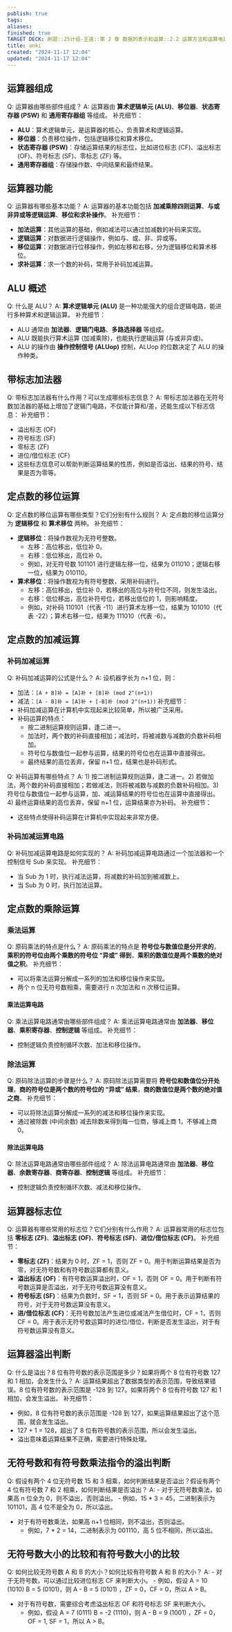```yaml
---
publish: true
tags: 
aliases: 
finished: true
TARGET DECK: 刷题::25计组-王道::第 2 章 数据的表示和运算::2.2 运算方法和运算电路::anki
title: anki
created: "2024-11-17 12:04"
updated: "2024-11-17 12:04"
---
```

## 运算器组成
Q: 运算器由哪些部件组成？
A: 运算器由 **算术逻辑单元 (ALU)**、**移位器**、**状态寄存器 (PSW)** 和 **通用寄存器组** 等组成。
补充细节：
- **ALU**：算术逻辑单元，是运算器的核心，负责算术和逻辑运算。
- **移位器**：负责移位操作，包括逻辑移位和算术移位。
- **状态寄存器 (PSW)**：存储运算结果的标志位，比如进位标志 (CF)、溢出标志 (OF)、符号标志 (SF)、零标志 (ZF) 等。
- **通用寄存器组**：存储操作数、中间结果和最终结果。

## 运算器功能
Q: 运算器有哪些基本功能？
A: 运算器的基本功能包括 **加减乘除四则运算**、**与或非异或等逻辑运算**、**移位和求补操作**。
补充细节：
- **加法运算**：其他运算的基础，例如减法可以通过加减数的补码来实现。
- **逻辑运算**：对数据进行逻辑操作，例如与、或、非、异或等。
- **移位运算**：对数据进行位移操作，例如左移和右移，分为逻辑移位和算术移位。
- **求补运算**：求一个数的补码，常用于补码加减运算。

## ALU 概述
Q: 什么是 ALU？
A: **算术逻辑单元 (ALU)** 是一种功能强大的组合逻辑电路，能进行多种算术和逻辑运算。
补充细节：
- ALU 通常由 **加法器**、**逻辑门电路**、**多路选择器** 等组成。
- ALU 既能执行算术运算 (加减乘除)，也能执行逻辑运算 (与或非异或)。
- ALU 的操作由 **操作控制信号 (ALUop)** 控制，ALUop 的位数决定了 ALU 的操作种类。

## 带标志加法器
Q: 带标志加法器有什么作用？可以生成哪些标志信息？
A: 带标志加法器在无符号数加法器的基础上增加了逻辑门电路，不仅能计算和/差，还能生成以下标志信息：
补充细节：
- 溢出标志 (OF)
- 符号标志 (SF)
- 零标志 (ZF)
- 进位/借位标志 (CF)
- 这些标志信息可以帮助判断运算结果的性质，例如是否溢出、结果的符号、结果是否为零等。

## 定点数的移位运算
Q: 定点数的移位运算有哪些类型？它们分别有什么规则？
A: 定点数的移位运算分为 **逻辑移位** 和 **算术移位** 两种。
补充细节：
- **逻辑移位**：将操作数视为无符号整数。
    - 左移：高位移出，低位补 0。
    - 右移：低位移出，高位补 0。
    - 例如，对无符号数 101101 进行逻辑左移一位，结果为 011010；逻辑右移一位，结果为 010110。
- **算术移位**：将操作数视为有符号整数，采用补码进行。
    - 左移：高位移出，低位补 0，若移出的高位与符号位不同，则发生溢出。
    - 右移：低位移出，高位补符号位，若移出低位的 1，则影响精度。
    - 例如，对补码 110101（代表 -11）进行算术左移一位，结果为 101010（代表 -22）；算术右移一位，结果为 111010（代表 -6）。

## 定点数的加减运算
### 补码加减运算
Q: 补码加减运算的公式是什么？
A: 设机器字长为 n+1 位，则：
  - 加法：`[A + B]补 = [A]补 + [B]补 (mod 2^(n+1))`
  - 减法：`[A - B]补 = [A]补 + [-B]补 (mod 2^(n+1))`
补充细节：
- 补码加减运算在计算机中实现起来比较简单，所以被广泛采用。
- 补码运算的特点：
    - 按二进制运算规则运算，逢二进一。
    - 加法时，两个数的补码直接相加；减法时，将被减数与减数的负数补码相加。
    - 符号位与数值位一起参与运算，结果的符号位也在运算中直接得出。
    - 最终结果的高位丢弃，保留 n+1 位，结果也是补码形式。

Q: 补码运算有哪些特点？
A: 1) 按二进制运算规则运算，逢二进一。2) 若做加法，两个数的补码直接相加；若做减法，则将被减数与减数的负数补码相加。3) 符号位与数值位一起参与运算，加、减运算结果的符号位也在运算中直接得出。4) 最终运算结果的高位丢弃，保留 n+1 位，运算结果亦为补码。
补充细节：
- 这些特点使得补码运算在计算机中实现起来非常方便。

### 补码加减运算电路
Q: 补码加减运算电路是如何实现的？
A: 补码加减运算电路通过一个加法器和一个控制信号 Sub 来实现。
补充细节：
- 当 Sub 为 1 时，执行减法运算，将减数的补码加到被减数上。
- 当 Sub 为 0 时，执行加法运算。

## 定点数的乘除运算
### 乘法运算
Q: 原码乘法的特点是什么？
A: 原码乘法的特点是 **符号位与数值位是分开求的**，**乘积的符号位由两个乘数的符号位 “异或” 得到**，**乘积的数值位是两个乘数的绝对值之积**。
补充细节：
- 可以将乘法运算分解成一系列的加法和移位操作来实现。
- 两个 n 位无符号数相乘，需要进行 n 次加法和 n 次移位运算。

#### 乘法运算电路
Q: 乘法运算电路通常由哪些部件组成？
A: 乘法运算电路通常由 **加法器**、**移位器**、**乘积寄存器**、**控制逻辑** 等组成。
补充细节：
- 控制逻辑负责控制循环次数、加法和移位操作。

### 除法运算
Q: 原码除法运算的步骤是什么？
A: 原码除法运算需要将 **符号位和数值位分开处理**，**商的符号位是两个数的符号位的 “异或” 结果**，**商的数值位是两个数的绝对值之商**。
补充细节：
- 可以将除法运算分解成一系列的减法和移位操作来实现。
- 通过被除数 (中间余数) 减去除数来得到每一位商，够减上商 1，不够减上商 0。

#### 除法运算电路
Q: 除法运算电路通常由哪些部件组成？
A: 除法运算电路通常由 **加法器**、**移位器**、**余数寄存器**、**商寄存器**、**控制逻辑** 等组成。
补充细节：
- 控制逻辑负责控制循环次数、减法和移位操作。

## 运算器标志位
Q: 运算器有哪些常用的标志位？它们分别有什么作用？
A: 运算器常用的标志位包括 **零标志 (ZF)**、**溢出标志 (OF)**、**符号标志 (SF)**、**进位/借位标志 (CF)**。
补充细节：
- **零标志 (ZF)**：结果为 0 时，ZF = 1，否则 ZF = 0。用于判断运算结果是否为零，对无符号数和有符号数运算都有意义。
- **溢出标志 (OF)**：有符号数运算溢出时，OF = 1，否则 OF = 0。用于判断有符号数运算是否溢出，对于无符号数运算没有意义。
- **符号标志 (SF)**：结果为负数时，SF = 1，否则 SF = 0。用于表示运算结果的符号，对于无符号数运算没有意义。
- **进/借位标志 (CF)**：无符号数加法产生进位或减法产生借位时，CF = 1，否则 CF = 0。用于表示无符号数运算时的进位/借位，判断是否发生溢出，对于有符号数运算没有意义。

## 运算器溢出判断
Q: 什么是溢出？8 位有符号数的表示范围是多少？如果将两个 8 位有符号数 127 和 1 相加，会发生什么？
A: 运算结果超出了数据类型的表示范围，导致结果错误。8 位有符号数的表示范围是 -128 到 127。如果将两个 8 位有符号数 127 和 1 相加，会发生溢出。
补充细节：
- 例如，8 位有符号数的表示范围是 -128 到 127，如果运算结果超出了这个范围，就会发生溢出。
- 127 + 1 = 128，超出了 8 位有符号数的表示范围，所以会发生溢出。
- 溢出意味着运算结果不正确，需要进行特殊处理。

## 无符号数和有符号数乘法指令的溢出判断
Q: 假设有两个 4 位无符号数 15 和 3 相乘，如何判断结果是否溢出？假设有两个 4 位有符号数 7 和 2 相乘，如何判断结果是否溢出？
A: - 对于无符号数乘法，如果高 n 位全为 0，则不溢出，否则溢出。
    - 例如，15 * 3 = 45，二进制表示为 101101，高 4 位不是全为 0，所以溢出。
 - 对于有符号数乘法，如果高 n+1 位相同，则不溢出，否则溢出。
    - 例如，7 * 2 = 14，二进制表示为 001110，高 5 位不相同，所以溢出。

## 无符号数大小的比较和有符号数大小的比较
Q: 如何比较无符号数 A 和 B 的大小？如何比较有符号数 A 和 B 的大小？
A: - 对于无符号数，可以通过比较进位标志 CF 来判断大小。
    - 例如，假设 A = 10 (1010) B = 5 (0101)，则 A - B = 5 (0101) ，ZF = 0，CF = 0，所以 A > B。
 - 对于有符号数，需要综合考虑溢出标志 OF 和符号标志 SF 来判断大小。
    - 例如，假设 A = 7 (0111) B = -2 (1110)，则 A - B = 9 (1001) ，ZF = 0，OF = 1, SF = 1，所以 A > B。
